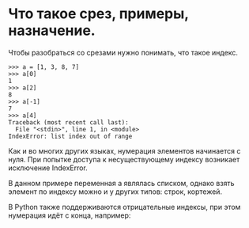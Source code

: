 # Что такое срез, примеры, назначение.

Чтобы разобраться со срезами нужно понимать, что такое индекс.
```
>>> a = [1, 3, 8, 7]
>>> a[0]
1
>>> a[2]
8
>>> a[-1]
7
>>> a[4]
Traceback (most recent call last):
  File "<stdin>", line 1, in <module>
IndexError: list index out of range
```
Как и во многих других языках, нумерация элементов начинается с нуля. При попытке доступа к несуществующему индексу возникает исключение IndexError.

В данном примере переменная a являлась списком, однако взять элемент по индексу можно и у других типов: строк, кортежей.

В Python также поддерживаются отрицательные индексы, при этом нумерация идёт с конца, например: